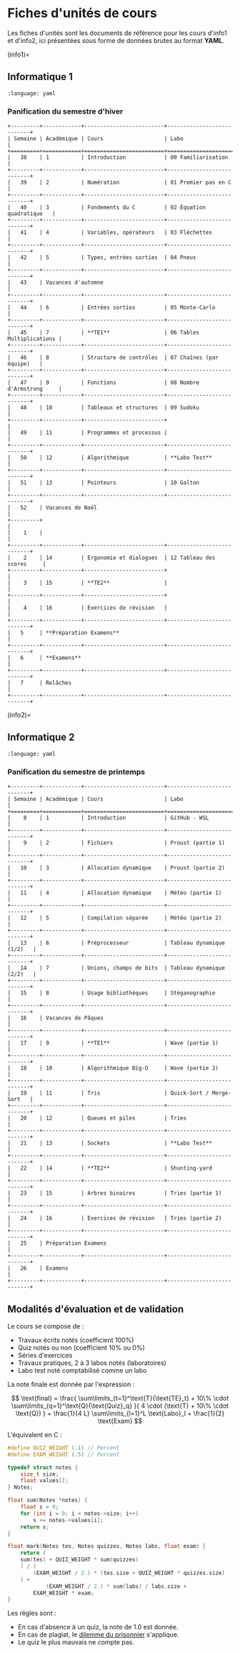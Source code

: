 # Fiches d'unités de cours

Les fiches d'unités sont les documents de référence pour les cours d'info1 et d'info2, ici présentées sous forme de données brutes au format **YAML**.

(info1)=

## Informatique 1

```{literalinclude} ../../units/info1.yaml
:language: yaml
```

### Panification du semestre d'hiver

```{eval-rst}
+---------+------------+-------------------------+---------------------------+
| Semaine | Académique | Cours                   | Labo                      |
+=========+============+=========================+===========================+
|   38    | 1          | Introduction            | 00 Familiarisation        |
+---------+------------+-------------------------+---------------------------+
|   39    | 2          | Numération              | 01 Premier pas en C       |
+---------+------------+-------------------------+---------------------------+
|   40    | 3          | Fondements du C         | 02 Équation quadratique   |
+---------+------------+-------------------------+---------------------------+
|   41    | 4          | Variables, opérateurs   | 03 Fléchettes             |
+---------+------------+-------------------------+---------------------------+
|   42    | 5          | Types, entrées sorties  | 04 Pneus                  |
+---------+------------+-------------------------+---------------------------+
|   43    | Vacances d'automne                                               |
+---------+------------+-------------------------+---------------------------+
|   44    | 6          | Entrées sorties         | 05 Monte-Carlo            |
+---------+------------+-------------------------+---------------------------+
|   45    | 7          | **TE1**                 | 06 Tables Multiplications |
+---------+------------+-------------------------+---------------------------+
|   46    | 8          | Structure de contrôles  | 07 Chaînes (par équipe)   |
+---------+------------+-------------------------+---------------------------+
|   47    | 9          | Fonctions               | 08 Nombre d'Armstrong     |
+---------+------------+-------------------------+---------------------------+
|   48    | 10         | Tableaux et structures  | 09 Sudoku                 |
+---------+------------+-------------------------+                           |
|   49    | 11         | Programmes et processus |                           |
+---------+------------+-------------------------+---------------------------+
|   50    | 12         | Algorithmique           | **Labo Test**             |
+---------+------------+-------------------------+---------------------------+
|   51    | 13         | Pointeurs               | 10 Galton                 |
+---------+------------+-------------------------+---------------------------+
|   52    | Vacances de Noël                                                 |
+---------+                                                                  |
|    1    |                                                                  |
+---------+------------+-------------------------+---------------------------+
|    2    | 14         | Ergonomie et dialogues  | 12 Tableau des scores     |
+---------+------------+-------------------------+                           |
|    3    | 15         | **TE2**                 |                           |
+---------+------------+-------------------------+                           |
|    4    | 16         | Exercices de révision   |                           |
+---------+------------+-------------------------+---------------------------+
|   5     | **Préparation Examens**                                          |
+---------+------------+-------------------------+---------------------------+
|   6     | **Examens**                                                      |
+---------+------------+-------------------------+---------------------------+
|   7     | Relâches                                                         |
+---------+------------+-------------------------+---------------------------+
```

(info2)=

## Informatique 2

```{literalinclude} ../../units/info2.yaml
:language: yaml
```

### Panification du semestre de printemps

```{eval-rst}
+---------+------------+-------------------------+---------------------------+
| Semaine | Académique | Cours                   | Labo                      |
+=========+============+=========================+===========================+
|    8    | 1          | Introduction            | GitHub - WSL              |
+---------+------------+-------------------------+---------------------------+
|    9    | 2          | Fichiers                | Proust (partie 1)         |
+---------+------------+-------------------------+---------------------------+
|   10    | 3          | Allocation dynamique    | Proust (partie 2)         |
+---------+------------+-------------------------+---------------------------+
|   11    | 4          | Allocation dynamique    | Météo (partie 1)          |
+---------+------------+-------------------------+---------------------------+
|   12    | 5          | Compilation séparée     | Météo (partie 2)          |
+---------+------------+-------------------------+---------------------------+
|   13    | 6          | Préprocesseur           | Tableau dynamique (1/2)   |
+---------+------------+-------------------------+---------------------------+
|   14    | 7          | Unions, champs de bits  | Tableau dynamique (2/2)   |
+---------+------------+-------------------------+---------------------------+
|   15    | 8          | Usage bibliothèques     | Stéganographie            |
+---------+------------+-------------------------+---------------------------+
|   16    | Vacances de Pâques                                               |
+---------+------------+-------------------------+---------------------------+
|   17    | 9          | **TE1**                 | Wave (partie 1)           |
+---------+------------+-------------------------+---------------------------+
|   18    | 10         | Algorithmique Big-O     | Wave (partie 2)           |
+---------+------------+-------------------------+---------------------------+
|   19    | 11         | Tris                    | Quick-Sort / Merge-Sort   |
+---------+------------+-------------------------+---------------------------+
|   20    | 12         | Queues et piles         | Tries                     |
+---------+------------+-------------------------+---------------------------+
|   21    | 13         | Sockets                 | **Labo Test**             |
+---------+------------+-------------------------+---------------------------+
|   22    | 14         | **TE2**                 | Shunting-yard             |
+---------+------------+-------------------------+---------------------------+
|   23    | 15         | Arbres binaires         | Tries (partie 1)          |
+---------+------------+-------------------------+---------------------------+
|   24    | 16         | Exercices de révision   | Tries (partie 2)          |
+---------+------------+-------------------------+---------------------------+
|   25    | Préparation Examens                                              |
+---------+------------+-------------------------+---------------------------+
|   26    | Examens                                                          |
+---------+------------+-------------------------+---------------------------+
```

## Modalités d'évaluation et de validation

Le cours se compose de :

- Travaux écrits notés (coefficient 100%)
- Quiz notés ou non (coefficient 10% ou 0%)
- Séries d'exercices
- Travaux pratiques, 2 à 3 labos notés (laboratoires)
- Labo test noté comptabilisé comme un labo

La note finale est donnée par l'expression :

$$
\text{final} =
\frac{
\sum\limits_{t=1}^\text{T}{\text{TE}_t} +
10\% \cdot \sum\limits_{q=1}^\text{Q}{\text{Quiz}_q}
}{
4 \cdot (\text{T} + 10\% \cdot \text{Q})
}
+
\frac{1}{4 L}
\sum\limits_{l=1}^L
\text{Labo}_l
+
\frac{1}{2}
\text{Exam}
$$

L'équivalent en C :

```c
#define QUIZ_WEIGHT (.1) // Percent
#define EXAM_WEIGHT (.5) // Percent

typedef struct notes {
    size_t size;
    float values[];
} Notes;

float sum(Notes *notes) {
    float s = 0;
    for (int i = 0; i < notes->size; i++)
        s += notes->values[i];
    return s;
}

float mark(Notes tes, Notes quizzes, Notes labs, float exam) {
    return (
    sum(tes) + QUIZ_WEIGHT * sum(quizzes)
    ) / (
        (EXAM_WEIGHT / 2.) * (tes.size + QUIZ_WEIGHT * quizzes.size)
    ) +
            (EXAM_WEIGHT / 2.) * sum(labs) / labs.size +
        EXAM_WEIGHT * exam;
}
```

Les règles sont :

- En cas d'absence à un quiz, la note de 1.0 est donnée.
- En cas de plagiat, le [dilemme du prisonnier](https://fr.wikipedia.org/wiki/Dilemme_du_prisonnier#:~:text=Le%20dilemme%20du%20prisonnier%2C%20%C3%A9nonc%C3%A9,est%20jou%C3%A9%20qu'une%20fois.) s'applique.
- Le quiz le plus mauvais ne compte pas.

